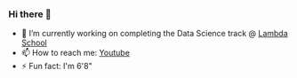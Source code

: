 ### Hi there 👋

- 🔭 I’m currently working on completing the Data Science track @ [Lambda School](https://lambdaschool.com/)
- 📫 How to reach me: [Youtube](https://www.youtube.com/user/ImMzrly)
- ⚡ Fun fact: I'm 6'8"
